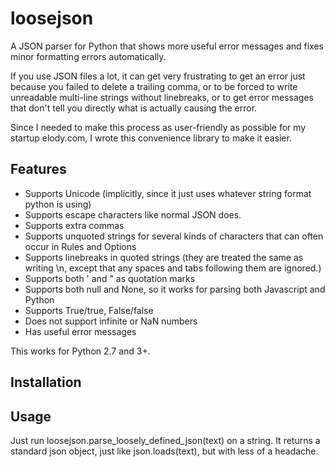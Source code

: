 # loosejson

A JSON parser for Python that shows more useful error messages and fixes minor formatting errors automatically.

If you use JSON files a lot, it can get very frustrating to get an error just because you failed to delete a trailing comma, or to be forced to write unreadable multi-line strings without linebreaks, or to get error messages that don't tell you directly what is actually causing the error.

Since I needed to make this process as user-friendly as possible for my startup elody.com, I wrote this convenience library to make it easier.

## Features

* Supports Unicode (implicitly, since it just uses whatever string format python is using)
* Supports escape characters like normal JSON does.
* Supports extra commas
* Supports unquoted strings for several kinds of characters that can often occur in Rules and Options
* Supports linebreaks in quoted strings (they are treated the same as writing \n, except that any spaces and tabs following them are ignored.)
* Supports both ' and " as quotation marks
* Supports both null and None, so it works for parsing both Javascript and Python
* Supports True/true, False/false
* Does not support infinite or NaN numbers
* Has useful error messages

This works for Python 2.7 and 3+.

## Installation


## Usage

Just run loosejson.parse_loosely_defined_json(text) on a string. It returns a standard json object, just like json.loads(text), but with less of a headache.
